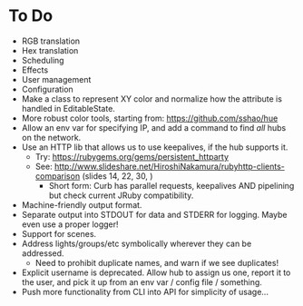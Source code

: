 # To Do

* RGB translation
* Hex translation
* Scheduling
* Effects
* User management
* Configuration
* Make a class to represent XY color and normalize how the attribute is handled in EditableState.
* More robust color tools, starting from: https://github.com/sshao/hue
* Allow an env var for specifying IP, and add a command to find *all* hubs on the network.
* Use an HTTP lib that allows us to use keepalives, if the hub supports it.
    * Try: https://rubygems.org/gems/persistent_httparty
    * See: http://www.slideshare.net/HiroshiNakamura/rubyhttp-clients-comparison (slides 14, 22, 30, )
        * Short form:  Curb has parallel requests, keepalives AND pipelining but check current JRuby compatibility.
* Machine-friendly output format.
* Separate output into STDOUT for data and STDERR for logging.  Maybe even use a proper logger!
* Support for scenes.
* Address lights/groups/etc symbolically wherever they can be addressed.
    * Need to prohibit duplicate names, and warn if we see duplicates!
* Explicit username is deprecated.  Allow hub to assign us one, report it to the user, and pick it up from an env var / config file / something.
* Push more functionality from CLI into API for simplicity of usage...
